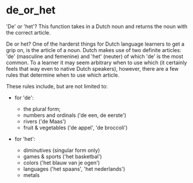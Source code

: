 # de_or_het
'De' or 'het'? This function takes in a Dutch noun and returns the noun with the correct article.

De or het?
One of the harderst things for Dutch language learners to get a grip on, is the article of a noun. 
Dutch makes use of two definite articles: 'de' (masculine and femenine) and 
'het' (neuter) of which 'de' is the most common.
To a learner it may seem arbitrary when to use which (it certainly feels that way even to
native Dutch speakers), however, there are a few rules that determine when to use 
which article.

These rules include, but are not limited to:
* for 'de':
	- the plural form;
	- numbers and ordinals ('de een, de eerste')
	- rivers ('de Maas')
	- fruit & vegetables ('de appel', 'de broccoli')

* for 'het':
	- diminutives (singular form only)
	- games & sports ('het basketbal')
	- colors ('het blauw van je ogen')
	- languages ('het spaans', 'het nederlands')
	- metals
